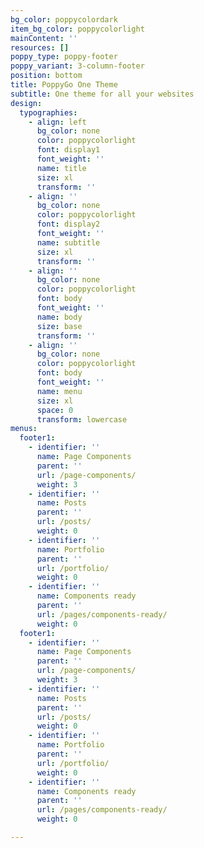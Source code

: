 ```yaml
---
bg_color: poppycolordark
item_bg_color: poppycolorlight
mainContent: ''
resources: []
poppy_type: poppy-footer
poppy_variant: 3-column-footer
position: bottom
title: PoppyGo One Theme
subtitle: One theme for all your websites
design:
  typographies:
    - align: left
      bg_color: none
      color: poppycolorlight
      font: display1
      font_weight: ''
      name: title
      size: xl
      transform: ''
    - align: ''
      bg_color: none
      color: poppycolorlight
      font: display2
      font_weight: ''
      name: subtitle
      size: xl
      transform: ''
    - align: ''
      bg_color: none
      color: poppycolorlight
      font: body
      font_weight: ''
      name: body
      size: base
      transform: ''
    - align: ''
      bg_color: none
      color: poppycolorlight
      font: body
      font_weight: ''
      name: menu
      size: xl
      space: 0
      transform: lowercase
menus:
  footer1:
    - identifier: ''
      name: Page Components
      parent: ''
      url: /page-components/
      weight: 3
    - identifier: ''
      name: Posts
      parent: ''
      url: /posts/
      weight: 0
    - identifier: ''
      name: Portfolio
      parent: ''
      url: /portfolio/
      weight: 0
    - identifier: ''
      name: Components ready
      parent: ''
      url: /pages/components-ready/
      weight: 0
  footer1:
    - identifier: ''
      name: Page Components
      parent: ''
      url: /page-components/
      weight: 3
    - identifier: ''
      name: Posts
      parent: ''
      url: /posts/
      weight: 0
    - identifier: ''
      name: Portfolio
      parent: ''
      url: /portfolio/
      weight: 0
    - identifier: ''
      name: Components ready
      parent: ''
      url: /pages/components-ready/
      weight: 0

---
```

